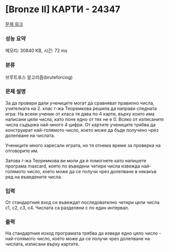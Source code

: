 # [Bronze II] КАРТИ - 24347 

[문제 링크](https://www.acmicpc.net/problem/24347) 

### 성능 요약

메모리: 30840 KB, 시간: 72 ms

### 분류

브루트포스 알고리즘(bruteforcing)

### 문제 설명

<p>За да провери дали учениците могат да сравняват правилно числа, учителката на 2. клас г-жа Теоремкова решила да направи следната игра: На всеки ученик от класа тя дава по 4 карти, върху които има написани цели числа, като поне едно от тях не е 0. Всяко от изписаните числа съдържа най-много 4 цифри. От картите учениците трябва да конструират най-голямото число, което може да бъде получено чрез долепване на числата.</p>

<p>Учениците много харесали играта, но тя отнема време за проверка на отговорите им.</p>

<p>Затова г-жа Теоремкова ви моли да ѝ помогнете като напишете програма maxcard, която по въведени четири числа извежда най-голямото число, което може да се получи чрез долепване в някакъв ред на въведените числа.</p>

### 입력 

 <p>От стандартния вход се въвеждат последователно четири цели числа c1, c2, c3, c4. Числата са разделени с по един интервал.</p>

### 출력 

 <p>На стандартния изход програмата трябва да изведе едно цяло число - най-голямото число, което може да се получи чрез долепване на числата, изписани върху картите.</p>

